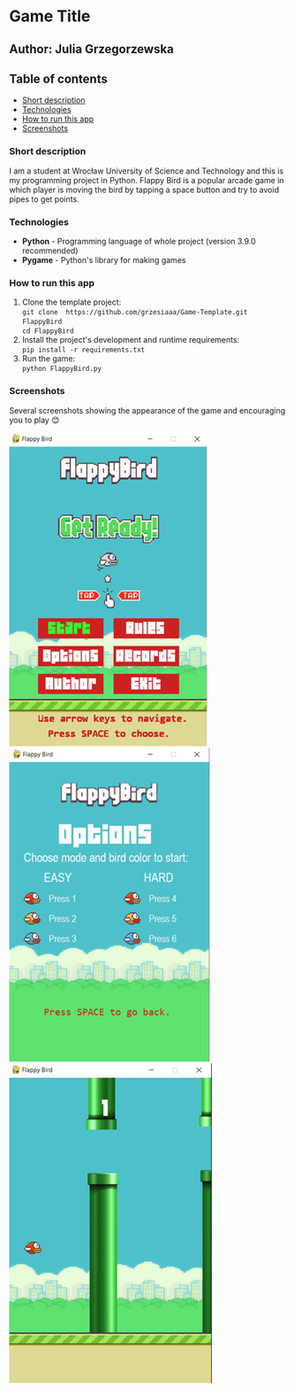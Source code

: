 # Game Title
## Author: Julia Grzegorzewska

## Table of contents
- [Short description](#Short-description)
- [Technologies](#Technologies)
- [How to run this app](#How-to-run-this-app)
- [Screenshots](#Screenshots)


### Short description
I am a student at Wrocław University of Science and Technology and this is my programming project in Python.
Flappy Bird is a popular arcade game in which player is moving the bird by tapping a space button and try to avoid pipes to get points.

### Technologies
- **Python** - Programming language of whole project (version 3.9.0 recommended)
- **Pygame** - Python's library for making games

### How to run this app
1. Clone the template project: \
`git clone  https://github.com/grzesiaaa/Game-Template.git FlappyBird`\
`cd FlappyBird `
2. Install the project's development and runtime requirements:\
`pip install -r requirements.txt`
3. Run the game:\
`python FlappyBird.py`

### Screenshots
Several screenshots showing the appearance of the game and encouraging you to play :blush:

![](images/screen1.png)\
![](images/screen3.png)\
![](images/screen2.png)